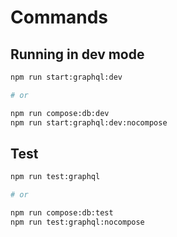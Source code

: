# Commands

## Running in dev mode

```bash
npm run start:graphql:dev

# or

npm run compose:db:dev
npm run start:graphql:dev:nocompose
```

## Test

```bash
npm run test:graphql

# or

npm run compose:db:test
npm run test:graphql:nocompose
```
